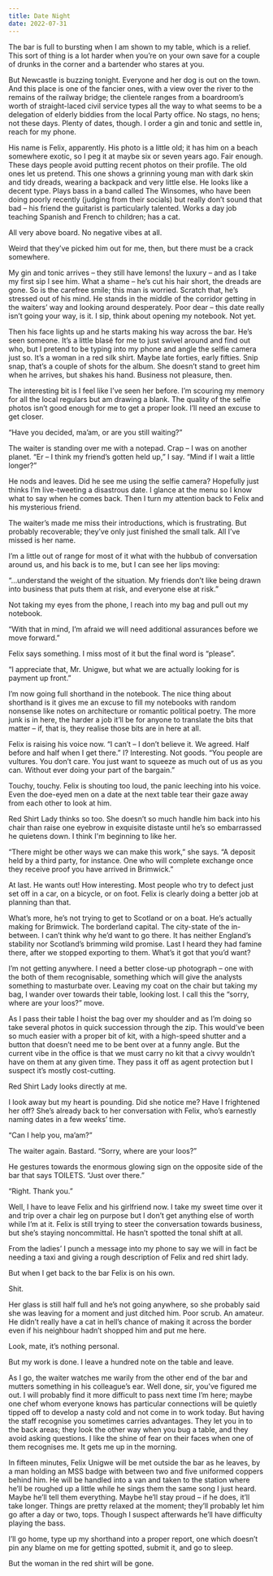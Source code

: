 ```yaml
---
title: Date Night
date: 2022-07-31
---
```


The bar is full to bursting when I am shown to my table, which is a relief. This sort of thing is a lot harder when you’re on your own save for a couple of drunks in the corner and a bartender who stares at you.

But Newcastle is buzzing tonight. Everyone and her dog is out on the town. And this place is one of the fancier ones, with a view over the river to the remains of the railway bridge; the clientele ranges from a boardroom’s worth of straight-laced civil service types all the way to what seems to be a delegation of elderly biddies from the local Party office. No stags, no hens; not these days. Plenty of dates, though. I order a gin and tonic and settle in, reach for my phone.

His name is Felix, apparently. His photo is a little old; it has him on a beach somewhere exotic, so I peg it at maybe six or seven years ago. Fair enough. These days people avoid putting recent photos on their profile. The old ones let us pretend. This one shows a grinning young man with dark skin and tidy dreads, wearing a backpack and very little else. He looks like a decent type. Plays bass in a band called The Winsomes, who have been doing poorly recently (judging from their socials) but really don’t sound that bad – his friend the guitarist is particularly talented. Works a day job teaching Spanish and French to children; has a cat.

All very above board. No negative vibes at all. 

Weird that they’ve picked him out for me, then, but there must be a crack somewhere.

My gin and tonic arrives – they still have lemons! the luxury – and as I take my first sip I see him. What a shame – he’s cut his hair short, the dreads are gone. So is the carefree smile; this man is worried. Scratch that, he’s stressed out of his mind. He stands in the middle of the corridor getting in the waiters’ way and looking around desperately. Poor dear – this date really isn’t going your way, is it. I sip, think about opening my notebook. Not yet.

Then his face lights up and he starts making his way across the bar. He’s seen someone. It’s a little blasé for me to just swivel around and find out who, but I pretend to be typing into my phone and angle the selfie camera just so. It’s a woman in a red silk shirt. Maybe late forties, early fifties. Snip snap, that’s a couple of shots for the album. She doesn’t stand to greet him when he arrives, but shakes his hand. Business not pleasure, then.

The interesting bit is I feel like I’ve seen her before. I’m scouring my memory for all the local regulars but am drawing a blank. The quality of the selfie photos isn’t good enough for me to get a proper look. I’ll need an excuse to get closer.

“Have you decided, ma’am, or are you still waiting?”

The waiter is standing over me with a notepad. Crap – I was on another planet. “Er – I think my friend’s gotten held up,” I say. “Mind if I wait a little longer?”

He nods and leaves. Did he see me using the selfie camera? Hopefully just thinks I’m live-tweeting a disastrous date. I glance at the menu so I know what to say when he comes back. Then I turn my attention back to Felix and his mysterious friend.

The waiter’s made me miss their introductions, which is frustrating. But probably recoverable; they’ve only just finished the small talk. All I’ve missed is her name.

I’m a little out of range for most of it what with the hubbub of conversation around us, and his back is to me, but I can see her lips moving:

“…understand the weight of the situation. My friends don’t like being drawn into business that puts them at risk, and everyone else at risk.”

Not taking my eyes from the phone, I reach into my bag and pull out my notebook.

“With that in mind, I’m afraid we will need additional assurances before we move forward.”

Felix says something. I miss most of it but the final word is “please”.

“I appreciate that, Mr. Unigwe, but what we are actually looking for is payment up front.”

I’m now going full shorthand in the notebook. The nice thing about shorthand is it gives me an excuse to fill my notebooks with random nonsense like notes on architecture or romantic political poetry. The more junk is in here, the harder a job it’ll be for anyone to translate the bits that matter – if, that is, they realise those bits are in here at all.

Felix is raising his voice now. “I can’t – I don’t believe it. We agreed. Half before and half when I get there.” I? Interesting. Not goods. “You people are vultures. You don’t care. You just want to squeeze as much out of us as you can. Without ever doing your part of the bargain.”

Touchy, touchy. Felix is shouting too loud, the panic leeching into his voice. Even the doe-eyed men on a date at the next table tear their gaze away from each other to look at him.

Red Shirt Lady thinks so too. She doesn’t so much handle him back into his chair than raise one eyebrow in exquisite distaste until he’s so embarrassed he quietens down. I think I'm beginning to like her.

“There might be other ways we can make this work,” she says. “A deposit held by a third party, for instance. One who will complete exchange once they receive proof you have arrived in Brimwick.”

At last. He wants out! How interesting. Most people who try to defect just set off in a car, on a bicycle, or on foot. Felix is clearly doing a better job at planning than that.

What’s more, he’s not trying to get to Scotland or on a boat. He’s actually making for Brimwick. The borderland capital. The city-state of the in-between. I can’t think why he’d want to go there. It has neither England’s stability nor Scotland’s brimming wild promise. Last I heard they had famine there, after we stopped exporting to them. What’s it got that you’d want?

I’m not getting anywhere. I need a better close-up photograph – one with the both of them recognisable, something which will give the analysts something to masturbate over. Leaving my coat on the chair but taking my bag, I wander over towards their table, looking lost. I call this the “sorry, where are your loos?” move.

As I pass their table I hoist the bag over my shoulder and as I’m doing so take several photos in quick succession through the zip. This would’ve been so much easier with a proper bit of kit, with a high-speed shutter and a button that doesn’t need me to be bent over at a funny angle. But the current vibe in the office is that we must carry no kit that a civvy wouldn’t have on them at any given time. They pass it off as agent protection but I suspect it’s mostly cost-cutting.

Red Shirt Lady looks directly at me.

I look away but my heart is pounding. Did she notice me? Have I frightened her off? She’s already back to her conversation with Felix, who’s earnestly naming dates in a few weeks’ time.

“Can I help you, ma’am?”

The waiter again. Bastard. “Sorry, where are your loos?”

He gestures towards the enormous glowing sign on the opposite side of the bar that says TOILETS. “Just over there.” 

“Right. Thank you.”

Well, I have to leave Felix and his girlfriend now. I take my sweet time over it and trip over a chair leg on purpose but I don’t get anything else of worth while I’m at it. Felix is still trying to steer the conversation towards business, but she’s staying noncommittal. He hasn’t spotted the tonal shift at all.

From the ladies’ I punch a message into my phone to say we will in fact be needing a taxi and giving a rough description of Felix and red shirt lady.

But when I get back to the bar Felix is on his own.

Shit.

Her glass is still half full and he’s not going anywhere, so she probably said she was leaving for a moment and just ditched him. Poor scrub. An amateur. He didn’t really have a cat in hell’s chance of making it across the border even if his neighbour hadn’t shopped him and put me here.

Look, mate, it’s nothing personal.

But my work is done. I leave a hundred note on the table and leave.

As I go, the waiter watches me warily from the other end of the bar and mutters something in his colleague’s ear. Well done, sir, you’ve figured me out. I will probably find it more difficult to pass next time I’m here; maybe one chef whom everyone knows has particular connections will be quietly tipped off to develop a nasty cold and not come in to work today. But having the staff recognise you sometimes carries advantages. They let you in to the back areas; they look the other way when you bug a table, and they avoid asking questions. I like the shine of fear on their faces when one of them recognises me. It gets me up in the morning.

In fifteen minutes, Felix Unigwe will be met outside the bar as he leaves, by a man holding an MSS badge with between two and five uniformed coppers behind him. He will be handled into a van and taken to the station where he’ll be roughed up a little while he sings them the same song I just heard. Maybe he’ll tell them everything. Maybe he’ll stay proud – if he does, it’ll take longer. Things are pretty relaxed at the moment; they’ll probably let him go after a day or two, tops. Though I suspect afterwards he’ll have difficulty playing the bass. 

I’ll go home, type up my shorthand into a proper report, one which doesn’t pin any blame on me for getting spotted, submit it, and go to sleep. 

But the woman in the red shirt will be gone.
